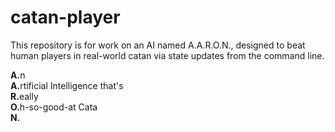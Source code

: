 catan-player
============

This repository is for work on an AI named A.A.R.O.N., designed to beat human players in real-world catan via state updates from the command line.

<b>A.</b>n  
<b>A.</b>rtificial Intelligence that's  
<b>R.</b>eally  
<b>O.</b>h-so-good-at Cata  
<b>N.</b>
